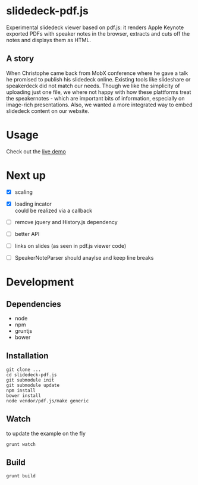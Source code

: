 # slidedeck-pdf.js

Experimental slidedeck viewer based on pdf.js: it renders Apple Keynote exported
PDFs with speaker notes in the browser, extracts and cuts off the notes and
displays them as HTML.

## A story
When Christophe came back from MobX conference where he gave a talk he
promised to publish his slidedeck online. Existing tools like slideshare or
speakerdeck did not match our needs. Though we like the simplicity of uploading
just one file, we where not happy with how these plattforms treat the speakernotes - 
which are important bits of information, especially on image-rich presentations.
Also, we wanted a more integrated way to embed slidedeck content on our website.

# Usage

Check out the [live demo](http://preciousforever.github.io/slidedeck-pdf.js/)

# Next up

- [x] scaling
- [x] loading incator  
  could be realized via a callback
- [ ] remove jquery and History.js dependency
- [ ] better API
- [ ] links on slides (as seen in pdf.js viewer code)
- [ ] SpeakerNoteParser should anaylse and keep line breaks


# Development

## Dependencies

- node
- npm
- gruntjs
- bower

## Installation

```
git clone ...
cd slidedeck-pdf.js
git submodule init
git submodule update
npm install
bower install
node vendor/pdf.js/make generic
```

## Watch

to update the example on the fly

```
grunt watch
```

## Build

```
grunt build
```
